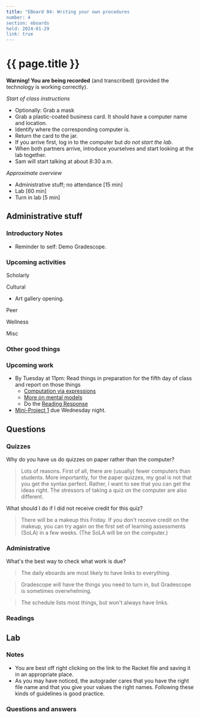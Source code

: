```yaml
---
title: "EBoard 04: Writing your own procedures
number: 4
section: eboards
held: 2024-01-29
link: true
---
```

# {{ page.title }}

**Warning! You are being recorded** (and transcribed) (provided the technology
is working correctly).

_Start of class instructions_

* Optionally: Grab a mask
* Grab a plastic-coated business card. It should have a computer name
  and location.
* Identify where the corresponding computer is.
* Return the card to the jar.
* If you arrive first, log in to the computer but _do not start the lab_.
* When both partners arrive, introduce yourselves and start looking
  at the lab together.
* Sam will start talking at about 8:30 a.m.

_Approximate overview_

* Administrative stuff; no attendance [15 min]
* Lab [60 min]
* Turn in lab [5 min]

Administrative stuff
--------------------

### Introductory Notes

* Reminder to self: Demo Gradescope.

### Upcoming activities

Scholarly

Cultural

* Art gallery opening.

Peer

Wellness

Misc

### Other good things

### Upcoming work

* By Tuesday at 11pm: Read things in preparation for the fifth day of 
  class and report on those things
    * [Computation via expressions](../readings/computation-via-expressions)
    * [More on mental models](../readings/mental-models)
    * Do the [Reading Response](https://www.gradescope.com/courses/690100/assignments/4007931/submissions)
* [Mini-Project 1](../mps/mp01) due Wednesday night.

Questions
---------

### Quizzes

Why do you have us do quizzes on paper rather than the computer?

> Lots of reasons. First of all, there are (usually) fewer computers 
  than students. More importantly, for the paper quizzes, my goal is
  not that you get the syntax perfect. Rather, I want to see that you
  can get the ideas right. The stressors of taking a quiz on the
  computer are also different.

What should I do if I did not receive credit for this quiz?

> There will be a makeup this Friday. If you don't receive credit
  on the makeup, you can try again on the first set of learning
  assessments (SoLA) in a few weeks. (The SoLA will be on the
  computer.)

### Administrative

What's the best way to check what work is due?

> The daily eboards are most likely to have links to everything.

> Gradescope will have the things you need to turn in, but Gradescope
  is sometimes overwhelming.

> The schedule lists most things, but won't always have links.

### Readings

Lab
---

### Notes

* You are best off right clicking on the link to the Racket file and 
  saving it in an appropriate place.
* As you may have noticed, the autograder cares that you have the right
  file name and that you give your values the right names. Following
  these kinds of guidelines is good practice.

### Questions and answers

